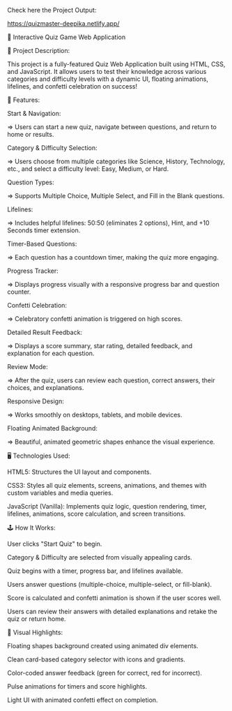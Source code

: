 Check here the Project Output:

https://quizmaster-deepika.netlify.app/

🧠 Interactive Quiz Game Web Application

📌 Project Description:

This project is a fully-featured Quiz Web Application built using HTML, CSS, and JavaScript. It allows users to test their knowledge across various categories and difficulty levels with a dynamic UI, floating animations, lifelines, and confetti celebration on success!

🔧 Features:

Start & Navigation:

⇒ Users can start a new quiz, navigate between questions, and return to home or results.

Category & Difficulty Selection:

⇒ Users choose from multiple categories like Science, History, Technology, etc., and select a difficulty level: Easy, Medium, or Hard.

Question Types:

⇒ Supports Multiple Choice, Multiple Select, and Fill in the Blank questions.

Lifelines:

⇒ Includes helpful lifelines: 50:50 (eliminates 2 options), Hint, and +10 Seconds timer extension.

Timer-Based Questions:

⇒ Each question has a countdown timer, making the quiz more engaging.

Progress Tracker:

⇒ Displays progress visually with a responsive progress bar and question counter.

Confetti Celebration:

⇒ Celebratory confetti animation is triggered on high scores.

Detailed Result Feedback:

⇒ Displays a score summary, star rating, detailed feedback, and explanation for each question.

Review Mode:

⇒ After the quiz, users can review each question, correct answers, their choices, and explanations.

Responsive Design:

⇒ Works smoothly on desktops, tablets, and mobile devices.

Floating Animated Background:

⇒ Beautiful, animated geometric shapes enhance the visual experience.

🖥️ Technologies Used:

HTML5: Structures the UI layout and components.

CSS3: Styles all quiz elements, screens, animations, and themes with custom variables and media queries.

JavaScript (Vanilla): Implements quiz logic, question rendering, timer, lifelines, animations, score calculation, and screen transitions.

🕹️ How It Works:

User clicks "Start Quiz" to begin.

Category & Difficulty are selected from visually appealing cards.

Quiz begins with a timer, progress bar, and lifelines available.

Users answer questions (multiple-choice, multiple-select, or fill-blank).

Score is calculated and confetti animation is shown if the user scores well.

Users can review their answers with detailed explanations and retake the quiz or return home.

🎨 Visual Highlights:

Floating shapes background created using animated div elements.

Clean card-based category selector with icons and gradients.

Color-coded answer feedback (green for correct, red for incorrect).

Pulse animations for timers and score highlights.

Light UI with animated confetti effect on completion.

